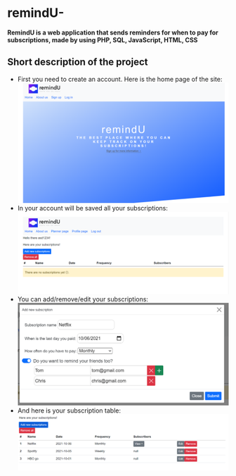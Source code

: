 # remindU-
**RemindU is a web application that sends reminders for when to pay for subscriptions, made by using PHP, SQL, JavaScript, HTML, CSS**
## Short description of the project
* First you need to create an account. Here is the home page of the site:
![Capture1](img/first-page.PNG)
* In your account will be saved all your subscriptions:
![Capture2](img/subscription-page.PNG)
* You can add/remove/edit your subscriptions:
![Capture3](img/add-subscription.PNG)
* And here is your subscription table:
![Capture3](img/subscriptions-table.PNG)

